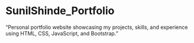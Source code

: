 # SunilShinde_Portfolio
“Personal portfolio website showcasing my projects, skills, and experience using HTML, CSS, JavaScript, and Bootstrap.”
